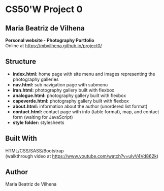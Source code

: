 # CS50'W Project 0

## Maria Beatriz de Vilhena

**Personal website - Photography Portfolio** <br>
Online at https://mbvilhena.github.io/project0/

## Structure

- **index.html:** home page with site menu and images representing the photography galleries
- **nav.html:** sub navigation page with submenu
- **iran.html:** photography gallery built with flexbox
- **analogue.html:** photography gallery built with flexbox
- **capeverde.html:** photography gallery built with flexbox
- **about.html:** information about the author (unordered list format)
- **contact.html:** contact page with info (table format), map, and contact form (waiting for JavaScript)
- **style folder:** stylesheets

## Built With
HTML/CSS/SASS/Bootstrap <br>
(walkthrough video at https://www.youtube.com/watch?v=uIvV4Vd862k)

## Author
Maria Beatriz de Vilhena
